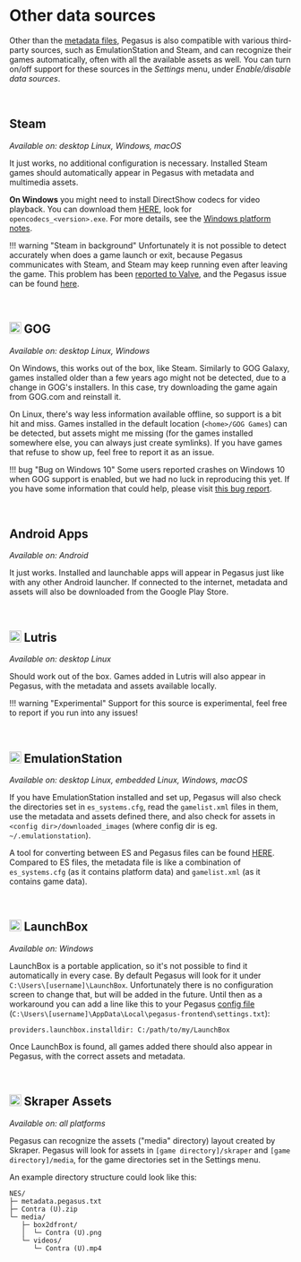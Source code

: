 # Other data sources

Other than the [metadata files](meta-files), Pegasus is also compatible with various third-party sources, such as EmulationStation and Steam, and can recognize their games automatically, often with all the available assets as well. You can turn on/off support for these sources in the *Settings* menu, under *Enable/disable data sources*.

<br>

## <i class="fab fa-steam" style="font-weight:normal"></i> Steam

*Available on: <i class="fab fa-linux"></i> desktop Linux, <i class="fab fa-windows color-windows"></i> Windows, <i class="fab fa-apple color-macos"></i> macOS*

It just works, no additional configuration is necessary. Installed Steam games should automatically appear in Pegasus with metadata and multimedia assets.

**On Windows** you might need to install DirectShow codecs for video playback. You can download them [HERE](https://xiph.org/dshow/), look for `opencodecs_<version>.exe`. For more details, see the [Windows platform notes](platform-windows.md).

!!! warning "Steam in background"
    Unfortunately it is not possible to detect accurately when does a game launch or exit, because Pegasus communicates with Steam, and Steam may keep running even after leaving the game. This problem has been [reported to Valve](https://github.com/ValveSoftware/steam-for-linux/issues/1721), and the Pegasus issue can be found [here](https://github.com/mmatyas/pegasus-frontend/issues/442).

<br>

## <img src="../img/icon-gog.png" style="height:1em;vertical-align:top"> GOG

*Available on: <i class="fab fa-linux"></i> desktop Linux, <i class="fab fa-windows color-windows"></i> Windows*

On Windows, this works out of the box, like Steam. Similarly to GOG Galaxy, games installed older than a few years ago might not be detected, due to a change in GOG's installers. In this case, try downloading the game again from GOG.com and reinstall it.

On Linux, there's way less information available offline, so support is a bit hit and miss. Games installed in the default location (`<home>/GOG Games`) can be detected, but assets might me missing (for the games installed somewhere else, you can always just create symlinks). If you have games that refuse to show up, feel free to report it as an issue.

!!! bug "Bug on Windows 10"
    Some users reported crashes on Windows 10 when GOG support is enabled, but we had no luck in reproducing this yet. If you have some information that could help, please visit [this bug report](https://github.com/mmatyas/pegasus-frontend/issues/464).

<br>

## <i class="fab fa-android" style="font-weight:normal;color:#A4C639"></i> Android Apps

*Available on: <i class="fab fa-android color-android"></i> Android*

It just works. Installed and launchable apps will appear in Pegasus just like with any other Android launcher. If connected to the internet, metadata and assets will also be downloaded from the Google Play Store.

<br>

## <img src="../img/icon-lutris.png" style="height:1em;vertical-align:top"> Lutris

*Available on: <i class="fab fa-linux"></i> desktop Linux*

Should work out of the box. Games added in Lutris will also appear in Pegasus, with the metadata and assets available locally.

!!! warning "Experimental"
    Support for this source is experimental, feel free to report if you run into any issues!

<br>

## <img src="../img/icon-es.png" style="height:1em;vertical-align:top"> EmulationStation

*Available on: <i class="fab fa-linux"></i> desktop Linux, <i class="fas fa-microchip color-embedded"></i> embedded Linux, <i class="fab fa-windows color-windows"></i> Windows, <i class="fab fa-apple color-macos"></i> macOS*

If you have EmulationStation installed and set up, Pegasus will also check the directories set in `es_systems.cfg`, read the `gamelist.xml` files in them, use the metadata and assets defined there, and also check for assets in `<config dir>/downloaded_images` (where config dir is eg. `~/.emulationstation`).

A tool for converting between ES and Pegasus files can be found [HERE](http://pegasus-frontend.org/tools/convert). Compared to ES files, the metadata file is like a combination of `es_systems.cfg` (as it contains platform data) and `gamelist.xml` (as it contains game data).

<br>

## <img src="../img/icon-launchbox.png" style="height:1em;vertical-align:top"> LaunchBox

*Available on: <i class="fab fa-windows color-windows"></i> Windows*

LaunchBox is a portable application, so it's not possible to find it automatically in every case. By default Pegasus will look for it under `C:\Users\[username]\LaunchBox`. Unfortunately there is no configuration screen to change that, but will be added in the future. Until then as a workaround you can add a line like this to your Pegasus [config file](config-dirs.md) (`C:\Users\[username]\AppData\Local\pegasus-frontend\settings.txt`):

`providers.launchbox.installdir: C:/path/to/my/LaunchBox`

Once LaunchBox is found, all games added there should also appear in Pegasus, with the correct assets and metadata.

<br>

## <img src="../img/icon-skraper.png" style="height:1em;vertical-align:top"> Skraper Assets

*Available on: all platforms*

Pegasus can recognize the assets ("media" directory) layout created by Skraper. Pegasus will look for assets in `[game directory]/skraper` and `[game directory]/media`, for the game directories set in the Settings menu.

An example directory structure could look like this:

```
NES/
├─ metadata.pegasus.txt
├─ Contra (U).zip
└─ media/
   ├─ box2dfront/
   │  └─ Contra (U).png
   └─ videos/
      └─ Contra (U).mp4
```

